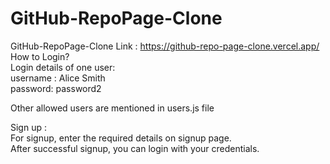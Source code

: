 # GitHub-RepoPage-Clone
GitHub-RepoPage-Clone
Link : https://github-repo-page-clone.vercel.app/
How to Login? <br />
Login details of one user: <br />
username : Alice Smith <br />
password: password2 <br />

Other allowed users are mentioned in users.js file <br />

Sign up : <br />
For signup, enter the required details on signup page. <br />
After successful signup, you can login with your credentials.
